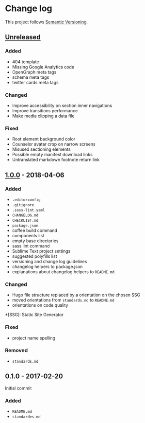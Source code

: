 # Change log

This project follows [Semantic Versioning](http://semver.org/).

## [Unreleased]

### Added

- 404 template
- Missing Google Analytics code
- OpenGraph meta tags
- schema meta tags
- twitter cards meta tags

### Changed

- Improve accessibility on section inner navigations
- Improve transitions performance
- Make media clipping a data file

### Fixed

- Root element background color
- Counselor avatar crop on narrow screens
- Misused sectioning elements
- Possible empty manifest download links
- Untranslated markdown footnote return link

## [1.0.0][] - 2018-04-06

### Added

- `.editorconfig`
- `.gitignore`
- `.sass-lint.yaml`
- `CHANGELOG.md`
- `CHECKLIST.md`
- `package.json`
- coffee build command
- components list
- empty base directories
- sass lint command
- Sublime Text project settings
- suggested polyfills list
- versioning and change log guidelines
- changelog helpers to package.json
- explanations about changelog helpers to `README.md`

### Changed

- Hugo file structure replaced by a orientation on the chosen SSG
- moved orientations from `standards.md` to `README.md`
- orientations on code quality

*[SSG]: Static Site Generator

### Fixed

- project name spelling

### Removed

- `standards.md`


## 0.1.0 - 2017-02-20

Initial commit

### Added

- `README.md`
- `standardes.md`


[Unreleased]: https://github.com/tecnologiaequidade/tecnologiaequidade.github.io/compare/v1.0.0...HEAD
[1.0.0]: https://github.com/tecnologiaequidade/tecnologiaequidade.github.io/tree/v1.0.0
